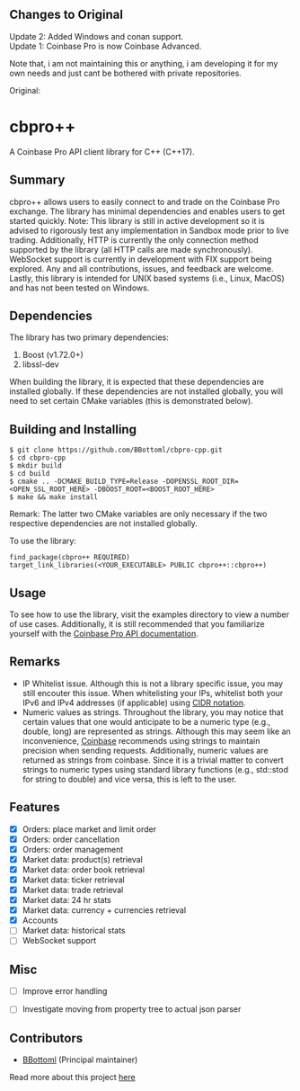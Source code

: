 ## Changes to Original
Update 2: Added Windows and conan support.
<br /> Update 1: Coinbase Pro is now Coinbase Advanced.

Note that, i am not maintaining this or anything, i am developing it for my own needs and just cant be bothered with private repositories.

Original:

# cbpro++
A Coinbase Pro API client library for C++ (C++17). 

## Summary
cbpro++ allows users to easily connect to and trade on the Coinbase Pro exchange. The library has minimal dependencies 
and enables users to get started quickly. Note: This library is still in active development so it is advised to rigorously 
test any implementation in Sandbox mode prior to live trading. Additionally, HTTP is currently the only connection 
method supported by the library (all HTTP calls are made synchronously). WebSocket support is currently in development 
with FIX support being explored. Any and all contributions, issues, and feedback are welcome. Lastly, this library is 
intended for UNIX based systems (i.e., Linux, MacOS) and has not been tested on Windows.

## Dependencies
The library has two primary dependencies: 
1. Boost (v1.72.0+)
1. libssl-dev

When building the library, it is expected that these dependencies are installed globally. If these dependencies are not 
installed globally, you will need to set certain CMake variables (this is demonstrated below).

## Building and Installing
```
$ git clone https://github.com/BBottoml/cbpro-cpp.git
$ cd cbpro-cpp
$ mkdir build
$ cd build
$ cmake .. -DCMAKE_BUILD_TYPE=Release -DOPENSSL_ROOT_DIR=<OPEN_SSL_ROOT_HERE> -DBOOST_ROOT=<BOOST_ROOT_HERE>
$ make && make install
```
Remark: The latter two CMake variables are only necessary if the two respective dependencies are not installed globally.

To use the library:
```
find_package(cbpro++ REQUIRED)
target_link_libraries(<YOUR_EXECUTABLE> PUBLIC cbpro++::cbpro++)
```

## Usage 
To see how to use the library, visit the examples directory to view a number of use cases. Additionally, it is still 
recommended that you familiarize yourself with the [Coinbase Pro API documentation](https://docs.pro.coinbase.com/).

## Remarks
* IP Whitelist issue. Although this is not a library specific issue, you may still encouter this issue. When whitelisting your IPs, whitelist both your IPv6 and IPv4 addresses (if applicable) using [CIDR notation](https://en.wikipedia.org/wiki/Classless_Inter-Domain_Routing#CIDR_notation). 
* Numeric values as strings. Throughout the library, you may notice that certain values that one would anticipate to be a numeric type (e.g., double, long) are represented as strings. Although this may seem like an inconvenience, [Coinbase](https://docs.pro.coinbase.com/#types) recommends using strings to maintain precision when sending requests. Additionally, numeric values are returned as strings from coinbase. Since it is a trivial matter to convert strings to numeric types using standard library functions (e.g., std::stod for string to double) and vice versa, this is left to the user. 

## Features
- [x] Orders: place market and limit order
- [x] Orders: order cancellation 
- [x] Orders: order management   
- [x] Market data: product(s) retrieval
- [x] Market data: order book retrieval  
- [x] Market data: ticker retrieval 
- [x] Market data: trade retrieval
- [x] Market data: 24 hr stats
- [x] Market data: currency + currencies retrieval
- [x] Accounts 
- [ ] Market data: historical stats    
- [ ] WebSocket support

## Misc
- [ ] Improve error handling 
- [ ] Investigate moving from property tree to actual json parser 


## Contributors 
* [BBottoml](https://github.com/BBottoml) (Principal maintainer)

Read more about this project [here](https://bottomlee.dev/cbpro)
